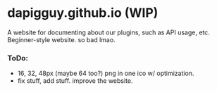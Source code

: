 # dapigguy.github.io (WIP)

A website for documenting about our plugins, such as API usage, etc.</br>
Beginner-style website. so bad lmao.

### ToDo:
- 16, 32, 48px (maybe 64 too?) png in one ico w/ optimization.
- fix stuff, add stuff. improve the website.
